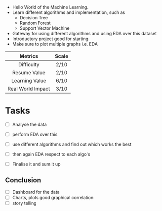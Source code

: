 - Hello World of the Machine Learning.
- Learn different algorithms and implementation, such as
	- Decision Tree
	- Random Forest
	- Support Vector Machine
- Gateway for using different algorithms and using EDA over this dataset
- Introductory project good for starting
- Make sure to plot multiple graphs i.e. EDA

|      Metrics      | Scale |
|:-----------------:|:-----:|
|    Difficulty     | 2/10  | 
|   Resume Value    | 2/10  |
|  Learning Value   | 6/10  |
| Real World Impact | 3/10  |


# Tasks
- [ ] Analyse the data
- [ ] perform EDA over this 
- [ ] use different algorithms and find out which works the best
- [ ] then again EDA respect to each algo's
- [ ] Finalise it and sum it up


## Conclusion
- [ ] Dashboard for the data
- [ ] Charts, plots good graphical correlation
- [ ] story telling